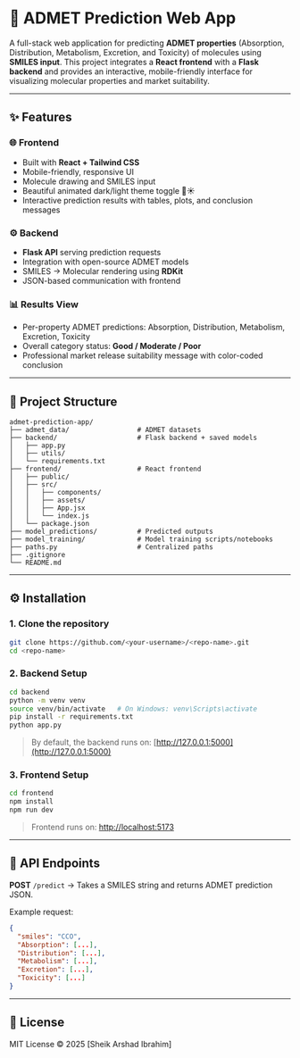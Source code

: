 # 🧪 ADMET Prediction Web App

A full-stack web application for predicting **ADMET properties** (Absorption, Distribution, Metabolism, Excretion, and Toxicity) of molecules using **SMILES input**.
This project integrates a **React frontend** with a **Flask backend** and provides an interactive, mobile-friendly interface for visualizing molecular properties and market suitability.

---

## ✨ Features

### 🌐 Frontend

* Built with **React + Tailwind CSS**
* Mobile-friendly, responsive UI
* Molecule drawing and SMILES input
* Beautiful animated dark/light theme toggle 🌙☀️
* Interactive prediction results with tables, plots, and conclusion messages

### ⚙️ Backend

* **Flask API** serving prediction requests
* Integration with open-source ADMET models
* SMILES → Molecular rendering using **RDKit**
* JSON-based communication with frontend

### 📊 Results View

* Per-property ADMET predictions: Absorption, Distribution, Metabolism, Excretion, Toxicity
* Overall category status: **Good / Moderate / Poor**
* Professional market release suitability message with color-coded conclusion

---

## 📂 Project Structure

```
admet-prediction-app/
├── admet_data/                 # ADMET datasets
├── backend/                    # Flask backend + saved models
│   ├── app.py
│   ├── utils/
│   └── requirements.txt
├── frontend/                   # React frontend
│   ├── public/
│   ├── src/
│   │   ├── components/
│   │   ├── assets/
│   │   ├── App.jsx
│   │   └── index.js
│   └── package.json
├── model_predictions/          # Predicted outputs
├── model_training/             # Model training scripts/notebooks
├── paths.py                    # Centralized paths
├── .gitignore
└── README.md
```

---

## ⚙️ Installation

### 1. Clone the repository

```bash
git clone https://github.com/<your-username>/<repo-name>.git
cd <repo-name>
```

### 2. Backend Setup

```bash
cd backend
python -m venv venv
source venv/bin/activate   # On Windows: venv\Scripts\activate
pip install -r requirements.txt
python app.py
```

> By default, the backend runs on: [http://127.0.0.1:5000](http://127.0.0.1:5000)

### 3. Frontend Setup

```bash
cd frontend
npm install
npm run dev
```

> Frontend runs on: [http://localhost:5173](http://localhost:5173)

---

## 📡 API Endpoints

**POST** `/predict` → Takes a SMILES string and returns ADMET prediction JSON.

Example request:

```json
{
  "smiles": "CCO",
  "Absorption": [...],
  "Distribution": [...],
  "Metabolism": [...],
  "Excretion": [...],
  "Toxicity": [...]
}
```

---

## 📝 License

MIT License © 2025 [Sheik Arshad Ibrahim]
